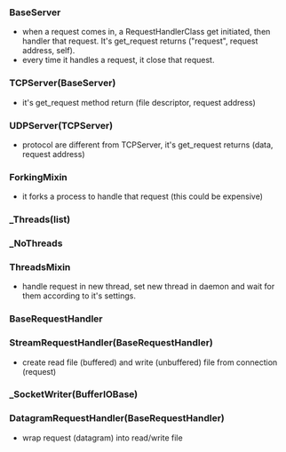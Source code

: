 ### BaseServer
* when a request comes in, a RequestHandlerClass get initiated, then handler that request. It's get_request returns ("request", request address, self).
* every time it handles a request, it close that request.

### TCPServer(BaseServer)
* it's get_request method return (file descriptor, request address)

### UDPServer(TCPServer)
* protocol are different from TCPServer, it's get_request returns (data, request address)

### ForkingMixin
* it forks a process to handle that request (this could be expensive)

### _Threads(list)
### _NoThreads

### ThreadsMixin
* handle request in new thread, set new thread in daemon and wait for them according to it's settings.

### BaseRequestHandler
### StreamRequestHandler(BaseRequestHandler)
* create read file (buffered) and write (unbuffered) file from connection (request)

### _SocketWriter(BufferIOBase)

### DatagramRequestHandler(BaseRequestHandler)
* wrap request (datagram) into read/write file
